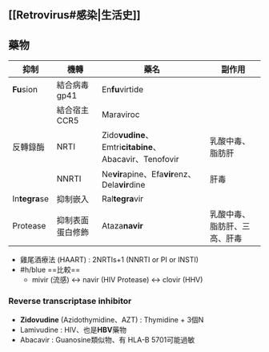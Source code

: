 ## [[Retrovirus#感染|生活史]]
## 藥物
| 抑制            | 機轉       | 藥名                                                  | 副作用            |
| ------------- | -------- | --------------------------------------------------- | -------------- |
| **Fu**sion    | 結合病毒gp41 | En**fu**virtide                                     |                |
|               | 結合宿主CCR5 | Maraviroc                                           |                |
| 反轉錄酶          | NRTI     | Zido**vudine**、Emtri**citabine**、Abacavir、Tenofovir | 乳酸中毒、脂肪肝       |
|               | NNRTI    | Ne**vir**apine、Efa**vir**enz、Dela**vir**dine        | 肝毒             |
| In**tegra**se | 抑制嵌入     | Ral**tegra**vir                                     |                |
| Protease      | 抑制表面蛋白修飾 | Ataza**navir**                                      | 乳酸中毒、脂肪肝、三高、肝毒 |
- 雞尾酒療法 (HAART) : 2NRTIs+1 (NNRTI or PI or INSTI)
- #h/blue ==比較==
	- mivir (流感) <-> navir (HIV Protease) <-> clovir (HHV)
### Reverse transcriptase inhibitor
- **Zidovudine** (Azidothymidine、AZT) : Thymidine + 3個N
- Lamivudine : HIV、也是**HBV**藥物
- Abacavir : Guanosine類似物、有 HLA-B 5701可能過敏

